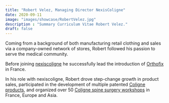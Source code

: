 ```yaml
---
title: "Robert Velez, Managing Director NexisColigne"
date: 2020-09-11
image: "images/showcase/RobertVelez.jpg"
description : "Summary Curriculum Vitae Robert Velez."
draft: false
---
```


Coming from a background of both manufacturing retail clothing and sales via a company-owned network of stores, Robert followed his passion to serve the medical community.

Before joining [nexiscoligne](https://nexiscoligne.fr/en/home-en/) he successfully lead the introduction of [Orthofix](https://www.orthofix.com) in France.

In his role with nexiscoligne, Robert drove step-change growth in product sales, participated in the development of multiple patented [Coligne products](https://www.spinenuances.com/products), and organized over 50 [Coligne spine surgery workshops](https://spinenuances.com/courses) in France, Europe and Asia.
